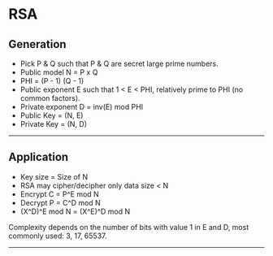 # RSA

## Generation

- Pick P & Q such that P & Q are secret large prime numbers.
- Public model N = P x Q
- PHI = (P - 1) (Q - 1)
- Public exponent E such that 1 < E < PHI, relatively prime to PHI (no common factors).
- Private exponent D = inv(E) mod PHI
- Public Key = (N, E)
- Private Key = (N, D)

---
## Application

- Key size = Size of N
- RSA may cipher/decipher only data size < N
- Encrypt C = P^E mod N
- Decrypt P = C^D mod N
- (X^D)^E mod N = (X^E)^D mod N

Complexity depends on the number of bits with value 1 in E and D, most commonly used: 3, 17, 65537.

---

